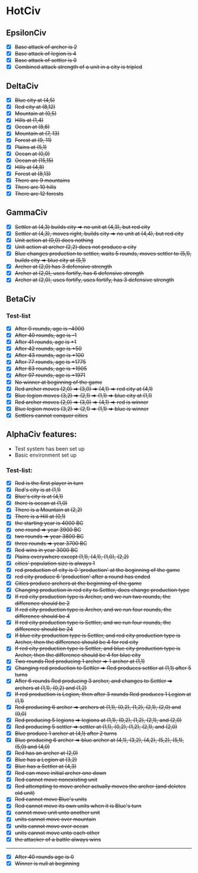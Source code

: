 # HotCiv

## EpsilonCiv
* [x] ~~Base attack of archer is 2~~
* [x] ~~Base attack of legion is 4~~
* [x] ~~Base attack of settler is 0~~
* [x] ~~Combined attack strength of a unit in a city is tripled~~

## DeltaCiv

* [x] ~~Blue city at (4,5)~~
* [x] ~~Red city at (8,12)~~
* [x] ~~Mountain at (0,5)~~
* [x] ~~Hills at (1,4)~~
* [x] ~~Ocean at (8,6)~~
* [x] ~~Mountain at (7, 13)~~
* [x] ~~Forest at (9, 11)~~
* [x] ~~Plains at (5,1)~~
* [x] ~~Ocean at (0,0)~~
* [x] ~~Ocean at (15,15)~~
* [x] ~~Hills at (4,8)~~
* [x] ~~Forest at (8,13)~~
* [x] ~~There are 9 mountains~~
* [x] ~~There are 10 hills~~
* [x] ~~There are 12 forests~~

## GammaCiv

* [x] ~~Settler at (4,3) builds city => no unit at (4,3), but red city~~
* [x] ~~Settler at (4,3), moves right, builds city => no unit at (4,4), but red city~~
* [x] ~~Unit action at (0,0) does nothing~~
* [x] ~~Unit action at archer (2,2) does not produce a city~~
* [x] ~~Blue changes production to settler, waits 5 rounds, moves settler to (5,1), builds city => blue city at (5,1)~~
* [x] ~~Archer at (2,0) has 3 defensive strength~~
* [x] ~~Archer at (2,0), uses fortify, has 6 defensive strength~~
* [x] ~~Archer at (2,0), uses fortify, uses fortify, has 3 defensive strength~~

## BetaCiv

### Test-list
* [x] ~~After 0 rounds, age is -4000~~
* [x] ~~After 40 rounds, age is -1~~
* [x] ~~After 41 rounds, age is +1~~
* [x] ~~After 42 rounds, age is +50~~
* [x] ~~After 43 rounds, age is +100~~
* [x] ~~After 77 rounds, age is +1775~~
* [x] ~~After 83 rounds, age is +1905~~
* [x] ~~After 97 rounds, age is +1971~~
* [x] ~~No winner at beginning of the game~~
* [x] ~~Red archer moves (2,0) => (3,0) => (4,1) => red city at (4,1)~~
* [x] ~~Blue legion moves (3,2) => (2,1) => (1,1) => blue city at (1,1)~~
* [x] ~~Red archer moves (2,0) => (3,0) => (4,1) => red is winner~~
* [x] ~~Blue legion moves (3,2) => (2,1) => (1,1) => blue is winner~~
* [x] ~~Settlers cannot conquer cities~~

## AlphaCiv features:
* Test system has been set up
* Basic environment set up

### Test-list:
* [x] ~~Red is the first player in turn~~
* [x] ~~Red's city is at (1,1)~~
* [x] ~~Blue's city is at (4,1)~~
* [x] ~~there is ocean at (1,0)~~
* [x] ~~There is a Mountain at (2,2)~~
* [x] ~~There is a Hill at (0,1)~~
* [x] ~~the starting year is 4000 BC~~
* [x] ~~one round => year 3900 BC~~
* [x] ~~two rounds => year 3800 BC~~
* [x] ~~three rounds => year 3700 BC~~
* [x] ~~Red wins in year 3000 BC~~
* [x] ~~Plains everywhere except (1,1), (4,1), (1,0), (2,2)~~
* [x] ~~cities' population size is always 1~~
* [x] ~~red production of city is 0 'production' at the beginning of the game~~
* [x] ~~red city produce 6 'production' after a round has ended~~
* [x] ~~Cities produce archers at the beginning of the game~~
* [x] ~~Changing production in red city to Settler, does change production type~~
* [x] ~~If red city production type is Archer, and we run two rounds, the difference should be 2~~
* [x] ~~If red city production type is Archer, and we run four rounds, the difference should be 4~~
* [x] ~~If red city production type is Settler, and we run four rounds, the difference should be 24~~
* [x] ~~If blue city production type is Settler, and red city production type is Archer, then the difference should be 4 for red city~~
* [x] ~~If red city production type is Settler, and blue city production type is Archer, then the difference should be 4 for blue city~~
* [x] ~~Two rounds Red producing 1 archer => 1 archer at (1,1)~~
* [x] ~~Changing red production to Settler => Red produces settler at (1,1) after 5 turns~~
* [x] ~~After 6 rounds Red producing 3 archer, and changes to Settler => archers at (1,1), (0,2) and (1,2)~~
* [x] ~~If red production is Legion, then after 3 rounds Red produces 1 Legion at (1,1)~~
* [x] ~~Red producing 6 archer => archers at (1,1), (0,2), (1,2), (2,1), (2,0) and (0,0)~~
* [x] ~~Red producing 5 legions => legions at (1,1), (0,2), (1,2), (2,1), and (2,0)~~
* [x] ~~Red producing 5 settler => settler at (1,1), (0,2), (1,2), (2,1), and (2,0)~~
* [x] ~~Blue produce 1 archer at (4,1) after 2 turns~~
* [x] ~~Blue producing 6 archer => blue archer at (4,1), (3,2), (4,2), (5,2), (5,1), (5,0) and (4,0)~~
* [x] ~~Red has an archer at (2,0)~~
* [x] ~~Blue has a Legion at (3,2)~~
* [x] ~~Blue has a Settler at (4,3)~~
* [x] ~~Red can move initial archer one down~~
* [x] ~~Red cannot move nonexisting unit~~
* [x] ~~Red attempting to move archer actually moves the archer (and deletes old unit)~~
* [x] ~~Red cannot move Blue's units~~
* [x] ~~Red cannot move its own units when it is Blue's turn~~
* [x] ~~cannot move unit unto another unit~~
* [x] ~~units cannot move over mountain~~
* [x] ~~units cannot move over ocean~~
* [x] ~~units cannot move unto each other~~
* [x] ~~the attacker of a battle always wins~~
---
* [x] ~~After 40 rounds age is 0~~
* [x] ~~Winner is null at beginning~~